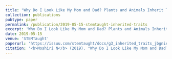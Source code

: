 ```yaml
---
title: "Why Do I Look Like My Mom and Dad? Plants and Animals Inherit Traits From Parents"
collection: publications
pubtype: paper
permalink: /publication/2019-05-15-stemtaught-inherited-traits
excerpt: 'Why Do I Look Like My Mom and Dad? Plants and Animals Inherit Traits From Parents'
date: 2019-05-15
venue: 'STEMTaught'
paperurl: 'https://issuu.com/stemtaught/docs/g3_inherited_traits_jbgniema_studen'
citation: '<b>Moshiri N</b> (2019). "Why Do I Look Like My Mom and Dad? Plants and Animals Inherit Traits From Parents." <i>STEMTaught</i>. <a href="https://issuu.com/stemtaught/docs/g3_inherited_traits_jbgniema_studen" target="_blank">https://issuu.com/stemtaught/docs/g3_inherited_traits_jbgniema_studen</a>'
---
```

